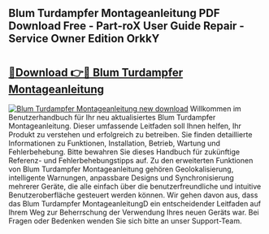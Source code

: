 ## Blum Turdampfer Montageanleitung PDF Download Free - Part-roX User Guide Repair - Service Owner Edition OrkkY

# <h2><a href="http://df7zjl.blite.top/?on=Blum+Turdampfer+Montageanleitung">🔗Download 👉🔴 Blum Turdampfer Montageanleitung</a></h2>

[![Blum Turdampfer Montageanleitung new download](https://i.imgur.com/lujVjoI.png)](http://df7zjl.blite.top/?on=Blum+Turdampfer+Montageanleitung)
Willkommen im Benutzerhandbuch für Ihr neu aktualisiertes Blum Turdampfer Montageanleitung. Dieser umfassende Leitfaden soll Ihnen helfen, Ihr Produkt zu verstehen und erfolgreich zu betreiben. Sie finden detaillierte Informationen zu Funktionen, Installation, Betrieb, Wartung und Fehlerbehebung. Bitte bewahren Sie dieses Handbuch für zukünftige Referenz- und Fehlerbehebungstipps auf. Zu den erweiterten Funktionen von Blum Turdampfer Montageanleitung gehören Geolokalisierung, intelligente Warnungen, anpassbare Designs und Synchronisierung mehrerer Geräte, die alle einfach über die benutzerfreundliche und intuitive Benutzeroberfläche gesteuert werden können. Wir gehen davon aus, dass das Blum Turdampfer MontageanleitungD ein entscheidender Leitfaden auf Ihrem Weg zur Beherrschung der Verwendung Ihres neuen Geräts war. Bei Fragen oder Bedenken wenden Sie sich bitte an unser Support-Team.
